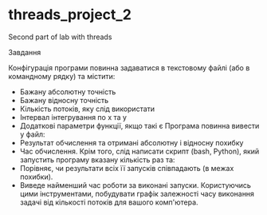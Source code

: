 # threads_project_2
Second part of lab with threads

Завдання

Конфігурація програми повинна задаватися в текстовому файлі (або в командному рядку) та містити:
- Бажану абсолютну точність
- Бажану відносну точність
- Кількість потоків, яку слід використати
- Інтервал інтегрування по x та y
- Додаткові параметри функції, якщо такі є
Програма повинна вивести у файл:
- Результат обчислення та отримані абсолютну і відносну похибку
- Час обчислення.
Крім того, слід написати скрипт (bash, Python), який запустить програму вказану кількість раз та:
- Порівняє, чи результати всіх її запусків співпадають (в межах похибки).
- Виведе найменший час роботи за виконані запуски.
Користуючись цими інструментами, побудувати графік залежності часу виконання задачі від кількості потоків для вашого комп'ютера. 
